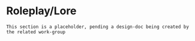 # Roleplay/Lore

```admonish warning "Attention: Placeholder!"
This section is a placeholder, pending a design-doc being created by the related work-group
```